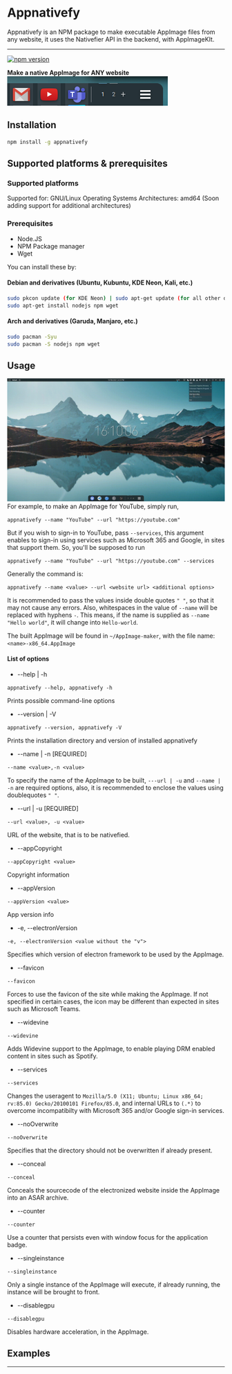 # Appnativefy 

Appnativefy is an NPM package to make executable AppImage files from any website, it uses the Nativefier API in the backend, with AppImageKIt. 

---

[![npm version](https://badge.fury.io/js/appnativefy.svg)](https://badge.fury.io/js/appnativefy)


**Make a native AppImage for ANY website**
<br>
 ![Dock](gifs/dock.png)        

## Installation
```bash
npm install -g appnativefy
```
## Supported platforms & prerequisites
### Supported platforms
Supported for: GNU/Linux Operating Systems
Architectures: amd64
(Soon adding support for additional architectures)

### Prerequisites
* Node.JS
* NPM Package manager
* Wget

You can install these by:
#### Debian and derivatives (Ubuntu, Kubuntu, KDE Neon, Kali, etc.)
```bash
sudo pkcon update (for KDE Neon) | sudo apt-get update (for all other distros)
sudo apt-get install nodejs npm wget
```
#### Arch and derivatives (Garuda, Manjaro, etc.)
```bash
sudo pacman -Syu
sudo pacman -S nodejs npm wget
```
## Usage
![Usage](gifs/animated.gif)
For example, to make an AppImage for YouTube, simply run, 
```
appnativefy --name "YouTube" --url "https://youtube.com"
```
But if you wish to sign-in to YouTube, pass `--services`, this argument enables to sign-in using services such as Microsoft 365 and Google, in sites that support them. So, you'll be supposed to run 
```
appnativefy --name "YouTube" --url "https://youtube.com" --services
```

Generally the command is:
```
appnativefy --name <value> --url <website url> <additional options>
```

It is recommended to pass the values inside double quotes `" "`, so that it may not cause any errors. Also, whitespaces in the value of `--name` will be replaced with hyphens `-`. This means, if the name is supplied as `--name "Hello world"`, it will change into `Hello-world`.

The built AppImage will be found in `~/AppImage-maker`, with the file name: `<name>-x86_64.AppImage`
#### List of options
* --help | -h
```
appnativefy --help, appnativefy -h
```
Prints possible command-line options

* --version | -V

```
appnativefy --version, appnativefy -V
```
Prints the installation directory and version of installed appnativefy

* --name | -n [REQUIRED]
```
--name <value>,-n <value>
```
To specify the name of the AppImage to be built, `---url | -u` and `--name | -n` are required options, also, it is recommended to enclose the values using doublequotes `" "`.

* --url | -u [REQUIRED]
```
--url <value>, -u <value>
```
URL of the website, that is to be nativefied.

* --appCopyright
```
--appCopyright <value>
```
 Copyright information
 
 * --appVersion 
 ```
 --appVersion <value>
 ```
 App version info

* -e, --electronVersion
```
-e, --electronVersion <value without the "v">
```
Specifies which version of electron framework to be used by the AppImage.

* --favicon
```
--favicon
```
Forces to use the favicon of the site while making the AppImage. If not specified in certain cases, the icon may be different than expected in sites such as Microsoft Teams.

* --widevine
```
--widevine
```
Adds Widevine support to the AppImage, to enable playing DRM enabled content in sites such as Spotify.

* --services
```
--services
```
Changes the useragent to `Mozilla/5.0 (X11; Ubuntu; Linux x86_64; rv:85.0) Gecko/20100101 Firefox/85.0`, and internal URLs to `(.*)` to overcome incompatibilty with Microsoft 365 and/or Google sign-in services.

* --noOverwrite
```
--noOverwrite
```
Specifies that the directory should not be overwritten if already present.

* --conceal
```
--conceal
```
Conceals the sourcecode of the electronized website inside the AppImage into an ASAR archive.


* --counter
```
--counter
```
Use a counter that persists even with window focus for the application badge.

* --singleinstance
```
--singleinstance
```
Only a single instance of the AppImage will execute, if already running, the instance will be brought to front.

* --disablegpu
```
--disablegpu
```
Disables hardware acceleration, in the AppImage.

## Examples
                         



--- 
